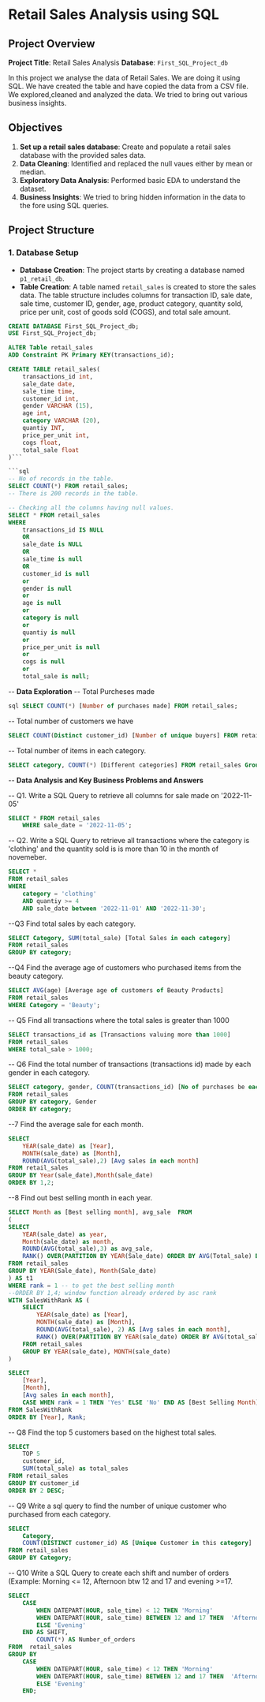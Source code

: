 # Retail Sales Analysis using SQL
## Project Overview
**Project Title**: Retail Sales Analysis
**Database**: `First_SQL_Project_db`

In this project we analyse the data of Retail Sales. We are doing it using SQL. We have created the table and have copied the data from a CSV file. We explored,cleaned and analyzed the data. We tried to bring out various business insights. 

## Objectives
1. **Set up a retail sales database**: Create and populate a retail sales database with the provided sales data.
2. **Data Cleaning**: Identified and replaced the null vaues either by mean or median.
3. **Exploratory Data Analysis**: Performed basic EDA to understand the dataset.
4. **Business Insights**: We tried to bring hidden information in the data to the fore using SQL queries.

## Project Structure

### 1. Database Setup

- **Database Creation**: The project starts by creating a database named `p1_retail_db`.
- **Table Creation**: A table named `retail_sales` is created to store the sales data. The table structure includes columns for transaction ID, sale date, sale time, customer ID, gender, age, product category, quantity sold, price per unit, cost of goods sold (COGS), and total sale amount.

```sql
CREATE DATABASE First_SQL_Project_db;
USE First_SQL_Project_db;

ALTER Table retail_sales
ADD Constraint PK Primary KEY(transactions_id);

CREATE TABLE retail_sales(
	transactions_id int,	
	sale_date date,	
	sale_time time,	
	customer_id	int,
	gender VARCHAR (15),	
	age	int,
	category VARCHAR (20),	
	quantiy	INT,
	price_per_unit int,	
	cogs float,	
	total_sale float
)```

```sql
-- No of records in the table. 
SELECT COUNT(*) FROM retail_sales;
-- There is 200 records in the table.

-- Checking all the columns having null values.
SELECT * FROM retail_sales
WHERE 
	transactions_id IS NULL
	OR
	sale_date is NULL
	OR
	sale_time is null
	OR
	customer_id is null
	or
	gender is null
	or
	age is null
	or
	category is null
	or
	quantiy is null
	or
	price_per_unit is null
	or
	cogs is null
	or
	total_sale is null;
```
-- **Data Exploration**
-- Total Purcheses made
```sql
sql SELECT COUNT(*) [Number of purchases made] FROM retail_sales;
```

-- Total number of customers we have
```sql 
SELECT COUNT(Distinct customer_id) [Number of unique buyers] FROM retail_sales;
```
-- Total number of items in each category.
```sql
SELECT category, COUNT(*) [Different categories] FROM retail_sales Group by category;
```

-- **Data Analysis and Key Business Problems and Answers**

-- Q1. Write a SQL Query to retrieve all columns for sale made on '2022-11-05'
```sql
SELECT * FROM retail_sales
	WHERE sale_date = '2022-11-05';
```
-- Q2. Write a SQL Query to retrieve all transactions where the category is 'clothing' and 
 the quantity sold is is more than 10 in the month of novemeber.
```sql
SELECT * 
FROM retail_sales
WHERE 
	category = 'clothing'
	AND quantiy >= 4 
	AND sale_date between '2022-11-01' AND '2022-11-30';
```

--Q3 Find total sales by each category.
```sql
SELECT Category, SUM(total_sale) [Total Sales in each category]
FROM retail_sales
GROUP BY category;
```
--Q4 Find the average age of customers who purchased items from the beauty category.
```sql
SELECT AVG(age) [Average age of customers of Beauty Products]
FROM retail_sales
WHERE Category = 'Beauty';
```

-- Q5 Find all transactions where the total sales is greater than 1000
```sql
SELECT transactions_id as [Transactions valuing more than 1000]
FROM retail_sales
WHERE total_sale > 1000;
```
-- Q6 Find the total number of transactions (transactions id) made by each gender in each category.
```sql
SELECT category, gender, COUNT(transactions_id) [No of purchases be each gender in each category]
FROM retail_sales
GROUP BY category, Gender
ORDER BY category;
```

--7 Find the average sale for each month.
```sql
SELECT
	YEAR(sale_date) as [Year],
	MONTH(sale_date) as [Month],
	ROUND(AVG(total_sale),2) [Avg sales in each month]
FROM retail_sales
GROUP BY Year(sale_date),Month(sale_date)
ORDER BY 1,2;
```
--8 Find out best selling month in each year.
```sql
SELECT Month as [Best selling month], avg_sale  FROM
(
SELECT
	YEAR(sale_date) as year,
	Month(sale_date) as month,
	ROUND(AVG(total_sale),3) as avg_sale,
	RANK() OVER(PARTITION BY YEAR(Sale_date) ORDER BY AVG(Total_sale) DESC ) rank
FROM retail_sales
GROUP BY YEAR(Sale_date), Month(Sale_date)
) AS t1
WHERE rank = 1 -- to get the best selling month
--ORDER BY 1,4; window function already ordered by asc rank
WITH SalesWithRank AS (
    SELECT
        YEAR(sale_date) as [Year],
        MONTH(sale_date) as [Month],
        ROUND(AVG(total_sale), 2) AS [Avg sales in each month],
        RANK() OVER(PARTITION BY YEAR(sale_date) ORDER BY AVG(total_sale) DESC) AS rank
    FROM retail_sales
    GROUP BY YEAR(sale_date), MONTH(sale_date)
)

SELECT 
    [Year],
    [Month],
    [Avg sales in each month],
    CASE WHEN rank = 1 THEN 'Yes' ELSE 'No' END AS [Best Selling Month]
FROM SalesWithRank
ORDER BY [Year], Rank;
```

-- Q8 Find the top 5 customers based on the highest total sales.
```sql
SELECT 
	TOP 5
	customer_id,
	SUM(total_sale) as total_sales
FROM retail_sales
GROUP BY customer_id
ORDER BY 2 DESC;
```

-- Q9 Write a sql query to find the number of unique customer who purchased from each category.
```sql
SELECT 
	Category, 
	COUNT(DISTINCT customer_id) AS [Unique Customer in this category]
FROM retail_sales 
GROUP BY Category;
```
-- Q10 Write a SQL Query to create each shift and number of orders (Example: Morning <= 12, Afternoon btw 12 and 17 and evening >=17.
```sql
SELECT 
	CASE
		WHEN DATEPART(HOUR, sale_time) < 12 THEN 'Morning'
		WHEN DATEPART(HOUR, sale_time) BETWEEN 12 and 17 THEN  'Afternoon'
		ELSE 'Evening' 
	END AS SHIFT,
		COUNT(*) AS Number_of_orders
FROM  retail_sales
GROUP BY 
	CASE
		WHEN DATEPART(HOUR, sale_time) < 12 THEN 'Morning'
		WHEN DATEPART(HOUR, sale_time) BETWEEN 12 and 17 THEN  'Afternoon'
		ELSE 'Evening'
	END;
```
